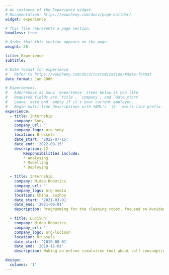 ```yaml
---
# An instance of the Experience widget.
# Documentation: https://wowchemy.com/docs/page-builder/
widget: experience

# This file represents a page section.
headless: true

# Order that this section appears on the page.
weight: 20

title: Experience
subtitle:

# Date format for experience
#   Refer to https://wowchemy.com/docs/customization/#date-format
date_format: Jan 2006

# Experiences.
#   Add/remove as many `experience` items below as you like.
#   Required fields are `title`, `company`, and `date_start`.
#   Leave `date_end` empty if it's your current employer.
#   Begin multi-line descriptions with YAML's `|2-` multi-line prefix.
experience:
  - title: Internship
    company: Sony
    company_url: ''
    company_logo: org-sony
    location: Brussels
    date_start: '2022-07-15'
    date_end: '2022-09-15'
    description: |2-
        Responsibilities include:
        * Analysing
        * Modelling
        * Deploying

  - title: Internship
    company: Midea Robotics
    company_url: ''
    company_logo: org-media
    location: China, Suzhou
    date_start: '2021-03-01'
    date_end: '2021-06-01'
    description: Programming for the cleaning robot, focused on Avoidance.

  - title: LuciSun
    company: Midea Robotics
    company_url: ''
    company_logo: org-lucisun
    location: Brussels
    date_start: '2019-08-01'
    date_end: '2019-11-01'
    description: Making an online simulation tool about self-consumption using python and web technology.

design:
  columns: '1'
---
```


